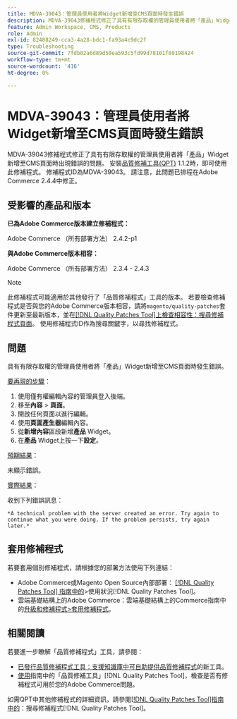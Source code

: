 ```yaml
---
title: MDVA-39043：管理員使用者將Widget新增至CMS頁面時發生錯誤
description: MDVA-39043修補程式修正了具有有限存取權的管理員使用者將「產品」Widget新增至CMS頁面時出現錯誤的問題。 安裝[Quality Patches Tool (QPT)](https://experienceleague.adobe.com/en/docs/commerce-operations/tools/quality-patches-tool/quality-patches-tool-to-self-serve-quality-patches) 1.1.2時，即可使用此修補程式。 修補程式ID為MDVA-39043。 請注意，此問題已排程在Adobe Commerce 2.4.4中修正。
feature: Admin Workspace, CMS, Products
role: Admin
exl-id: 82488249-cca3-4a28-bdc1-fa93a4c9dc2f
type: Troubleshooting
source-git-commit: 7fdb02a6d89d50ea593c5fd99d78101f89198424
workflow-type: tm+mt
source-wordcount: '416'
ht-degree: 0%

---
```


# MDVA-39043：管理員使用者將Widget新增至CMS頁面時發生錯誤

MDVA-39043修補程式修正了具有有限存取權的管理員使用者將「產品」Widget新增至CMS頁面時出現錯誤的問題。 安裝[品質修補工具(QPT)](https://experienceleague.adobe.com/en/docs/commerce-operations/tools/quality-patches-tool/quality-patches-tool-to-self-serve-quality-patches) 1.1.2時，即可使用此修補程式。 修補程式ID為MDVA-39043。 請注意，此問題已排程在Adobe Commerce 2.4.4中修正。

## 受影響的產品和版本

**已為Adobe Commerce版本建立修補程式：**

Adobe Commerce （所有部署方法） 2.4.2-p1

**與Adobe Commerce版本相容：**

Adobe Commerce （所有部署方法） 2.3.4 - 2.4.3

>[!NOTE]
>
>此修補程式可能適用於其他發行了「品質修補程式」工具的版本。 若要檢查修補程式是否與您的Adobe Commerce版本相容，請將`magento/quality-patches`套件更新至最新版本，並在[[!DNL Quality Patches Tool]上檢查相容性：搜尋修補程式頁面](https://experienceleague.adobe.com/en/docs/commerce-operations/tools/quality-patches-tool/quality-patches-tool-to-self-serve-quality-patches)。 使用修補程式ID作為搜尋關鍵字，以尋找修補程式。

## 問題

具有有限存取權的管理員使用者將「產品」Widget新增至CMS頁面時發生錯誤。

<u>要再現的步驟</u>：

1. 使用僅有權編輯內容的管理員登入後端。
1. 移至&#x200B;**內容** > **頁面**。
1. 開啟任何頁面以進行編輯。
1. 使用&#x200B;**頁面產生器**&#x200B;編輯內容。
1. 從&#x200B;**新增內容**&#x200B;區段新增&#x200B;**產品** Widget。
1. 在&#x200B;**產品** Widget上按一下&#x200B;**設定**。

<u>預期結果</u>：

未顯示錯誤。

<u>實際結果</u>：

收到下列錯誤訊息：

`*A technical problem with the server created an error. Try again to continue what you were doing. If the problem persists, try again later.*`

## 套用修補程式

若要套用個別修補程式，請根據您的部署方法使用下列連結：

* Adobe Commerce或Magento Open Source內部部署： [[!DNL Quality Patches Tool] 指南中的](/help/tools/quality-patches-tool/usage.md)>使用狀況[!DNL Quality Patches Tool]。
* 雲端基礎結構上的Adobe Commerce：雲端基礎結構上的Commerce指南中的[升級和修補程式>套用修補程式](https://experienceleague.adobe.com/docs/commerce-cloud-service/user-guide/develop/upgrade/apply-patches.html)。

## 相關閱讀

若要進一步瞭解「品質修補程式」工具，請參閱：

* [已發行品質修補程式工具：支援知識庫中可自助提供品質修補程式](https://experienceleague.adobe.com/en/docs/commerce-operations/tools/quality-patches-tool/quality-patches-tool-to-self-serve-quality-patches)的新工具。
* [使用](/help/tools/quality-patches-tool/patches-available-in-qpt/check-patch-for-magento-issue-with-magento-quality-patches.md)指南中的「品質修補工具」[!DNL Quality Patches Tool]，檢查是否有修補程式可用於您的Adobe Commerce問題。

如需QPT中其他修補程式的詳細資訊，請參閱[[!DNL Quality Patches Tool]指南中的](https://experienceleague.adobe.com/tools/commerce-quality-patches/index.html)：搜尋修補程式[!DNL Quality Patches Tool]。
